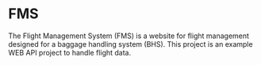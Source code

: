# FMS
The Flight Management System (FMS) is a website for flight management designed for a baggage handling system (BHS). 
This project is an example WEB API project to handle flight data.